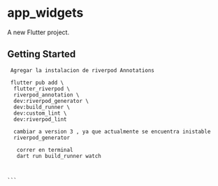 # app_widgets

A new Flutter project.

## Getting Started

````
 Agregar la instalacion de riverpod Annotations 

 flutter pub add \
  flutter_riverpod \
  riverpod_annotation \
  dev:riverpod_generator \
  dev:build_runner \
  dev:custom_lint \
  dev:riverpod_lint

  cambiar a version 3 , ya que actualmente se encuentra inistable 
  riverpod_generator
   
   correr en terminal 
   dart run build_runner watch 



```